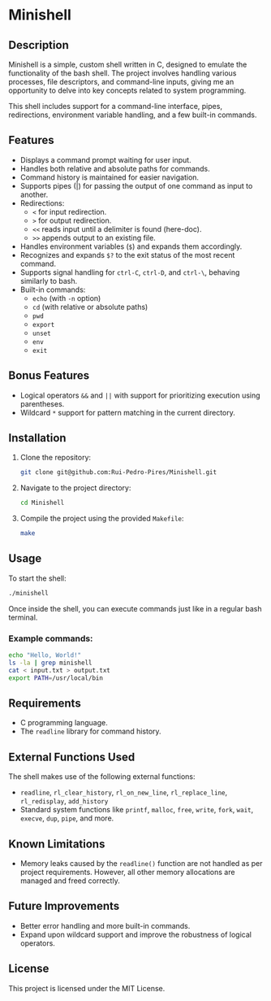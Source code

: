 
# Minishell

## Description
Minishell is a simple, custom shell written in C, designed to emulate the functionality of the bash shell. The project involves handling various processes, file descriptors, and command-line inputs, giving me an opportunity to delve into key concepts related to system programming.

This shell includes support for a command-line interface, pipes, redirections, environment variable handling, and a few built-in commands.

## Features
- Displays a command prompt waiting for user input.
- Handles both relative and absolute paths for commands.
- Command history is maintained for easier navigation.
- Supports pipes (|) for passing the output of one command as input to another.
- Redirections:
  - `<` for input redirection.
  - `>` for output redirection.
  - `<<` reads input until a delimiter is found (here-doc).
  - `>>` appends output to an existing file.
- Handles environment variables (`$`) and expands them accordingly.
- Recognizes and expands `$?` to the exit status of the most recent command.
- Supports signal handling for `ctrl-C`, `ctrl-D`, and `ctrl-\`, behaving similarly to bash.
- Built-in commands:
  - `echo` (with `-n` option)
  - `cd` (with relative or absolute paths)
  - `pwd`
  - `export`
  - `unset`
  - `env`
  - `exit`

## Bonus Features
- Logical operators `&&` and `||` with support for prioritizing execution using parentheses.
- Wildcard `*` support for pattern matching in the current directory.

## Installation
1. Clone the repository:
   ```bash
   git clone git@github.com:Rui-Pedro-Pires/Minishell.git
   ```
2. Navigate to the project directory:
   ```bash
   cd Minishell
   ```
3. Compile the project using the provided `Makefile`:
   ```bash
   make
   ```

## Usage
To start the shell:
```bash
./minishell
```

Once inside the shell, you can execute commands just like in a regular bash terminal.

### Example commands:
```bash
echo "Hello, World!"
ls -la | grep minishell
cat < input.txt > output.txt
export PATH=/usr/local/bin
```

## Requirements
- C programming language.
- The `readline` library for command history.
  
## External Functions Used
The shell makes use of the following external functions:
- `readline`, `rl_clear_history`, `rl_on_new_line`, `rl_replace_line`, `rl_redisplay`, `add_history`
- Standard system functions like `printf`, `malloc`, `free`, `write`, `fork`, `wait`, `execve`, `dup`, `pipe`, and more.

## Known Limitations
- Memory leaks caused by the `readline()` function are not handled as per project requirements. However, all other memory allocations are managed and freed correctly.

## Future Improvements
- Better error handling and more built-in commands.
- Expand upon wildcard support and improve the robustness of logical operators.

## License
This project is licensed under the MIT License.
